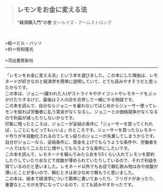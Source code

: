 
>## **レモンをお金に変える法**
>**"経済額入門"の巻**
>文＝ルイズ・アームストロング
<br>
<br>
>絵＝ビル・バッソ
<br>
>約＝佐和隆光
<br>
<br>
>河出書房新社

***

「レモンをお金に変える法」という本を選びました。この本にした理由は、レモネードが好きなのと経済学を簡単に説明していて、とても読みやすそうだと思ったからです。<br>
この本は、ジョニー(雇われた人)がストライキやボイコットやレモネードをぶっかけたりするけど、最後は２人の店を合併して一緒にやる物語です。<br>
この本を読んで、自分ならジョニーを雇わないではじめからジューサー使ってレモンを絞れば労働者に払う賃金がなくなるし、ジョニーとの価格競争がなくなるので利益が減ったりしないからです。<br>
印象に残ったところは、ジョニーが妥結の条件に「ジューサーを買ってくれれば、しごとにもどってもいいよ」のところです。ジューサーを買ったらレモネード作りが半自動化されるのでレモン絞りのジョニーが失業してしまうからです。自分がジョニーなら、妥結条件に、賃金を上げてもらうような条件や、労働者を一人ではなく二人などに増やしてもらうような条件にしたいです。<br>
この本を読んで、レモネードを頼んでみたら氷を1/3くらい入れてレモンを節約したりしていたり水などで炭酸が薄められていたりしているので、それで利益を得ているのだと思いました。レモネード以外でもお店で頼む飲み物は氷や炭酸が薄いとことが多いので、頼むときは氷少なめで頼もうと思いました。<br>
この本は、絵本で経済学について簡単に書いてあったり、フリガナがあったり、重要なところが太字になっているので、とても読みやすかったです。
